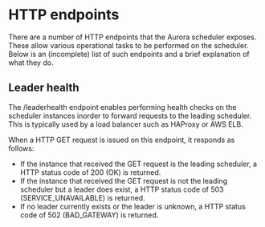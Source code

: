 # HTTP endpoints

There are a number of HTTP endpoints that the Aurora scheduler exposes. These allow various
operational tasks to be performed on the scheduler. Below is an (incomplete) list of such endpoints
and a brief explanation of what they do.

## Leader health
The /leaderhealth endpoint enables performing health checks on the scheduler instances inorder
to forward requests to the leading scheduler. This is typically used by a load balancer such as
HAProxy or AWS ELB.

When a HTTP GET request is issued on this endpoint, it responds as follows:

- If the instance that received the GET request is the leading scheduler, a HTTP status code of
  200 (OK) is returned.
- If the instance that received the GET request is not the leading scheduler but a leader does
  exist, a HTTP status code of 503 (SERVICE_UNAVAILABLE) is returned.
- If no leader currently exists or the leader is unknown, a HTTP status code of 502
  (BAD_GATEWAY) is returned.

